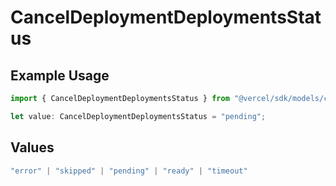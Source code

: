 # CancelDeploymentDeploymentsStatus

## Example Usage

```typescript
import { CancelDeploymentDeploymentsStatus } from "@vercel/sdk/models/canceldeploymentop.js";

let value: CancelDeploymentDeploymentsStatus = "pending";
```

## Values

```typescript
"error" | "skipped" | "pending" | "ready" | "timeout"
```